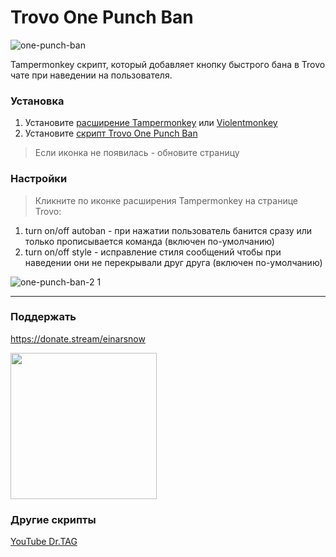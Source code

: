 # Trovo One Punch Ban
![one-punch-ban](https://user-images.githubusercontent.com/18613872/185503496-c7138f17-ccb2-4495-b94c-e978e29c69b2.png)

Tampermonkey скрипт, который добавляет кнопку быстрого бана в Trovo чате при наведении на пользователя.

### Установка
1. Установите [расширение Tampermonkey](https://www.tampermonkey.net/) или [Violentmonkey](https://violentmonkey.github.io/get-it/)
2. Установите [скрипт Trovo One Punch Ban](https://github.com/einarsnow/trovo-one-punch-ban/raw/main/trovo-one-punch-ban.user.js)
> Если иконка не появилась - обновите страницу

### Настройки
> Кликните по иконке расширения Tampermonkey на странице Trovo:
1. turn on/off autoban - при нажатии пользователь банится сразу или только прописывается команда (включен по-умолчанию)
2. turn on/off style - исправление стиля сообщений чтобы при наведении они не перекрывали друг друга (включен по-умолчанию)

![one-punch-ban-2 1](https://user-images.githubusercontent.com/18613872/185974064-785fdfd8-b5d5-494a-8cc2-2a61249829b4.png)

____
### Поддержать
https://donate.stream/einarsnow

<img src="https://user-images.githubusercontent.com/18613872/185506244-e857f330-b615-4068-9be1-0e4f8a18feb3.png" width="234">

### Другие скрипты
[YouTube Dr.TAG](https://github.com/einarsnow/youtube-dr-tag)
